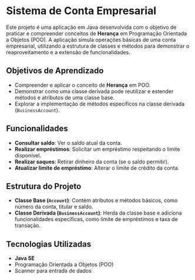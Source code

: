 # Sistema de Conta Empresarial

Este projeto é uma aplicação em Java desenvolvida com o objetivo de praticar e compreender conceitos de **Herança** em Programação Orientada a Objetos (POO). A aplicação simula operações básicas de uma conta empresarial, utilizando a estrutura de classes e métodos para demonstrar o reaproveitamento e a extensão de funcionalidades.

## Objetivos de Aprendizado

- Compreender e aplicar o conceito de **Herança** em POO.
- Demonstrar como uma classe derivada pode reutilizar e estender métodos e atributos de uma classe base.
- Explorar a implementação de métodos específicos na classe derivada (`BusinessAccount`).

## Funcionalidades

- **Consultar saldo**: Ver o saldo atual da conta.
- **Realizar empréstimos**: Solicitar um empréstimo respeitando o limite disponível.
- **Realizar saques**: Retirar dinheiro da conta (se o saldo permitir).
- **Atualizar limite de empréstimo**: Alterar o limite de crédito da conta.

## Estrutura do Projeto

- **Classe Base (`Account`)**: Contém atributos e métodos básicos, como número da conta, titular e saldo.
- **Classe Derivada (`BusinessAccount`)**: Herda da classe base e adiciona funcionalidades específicas, como limite de empréstimos e taxa de transação.

## Tecnologias Utilizadas

- **Java SE**
- Programação Orientada a Objetos (POO)
- Scanner para entrada de dados
